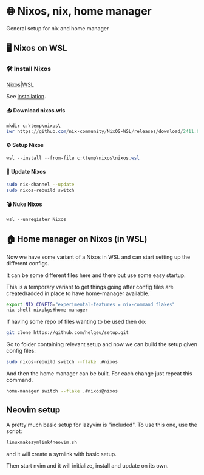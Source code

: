 # 🌐 Nixos, nix, home manager

General setup for nix and home manager

## 🖥️ Nixos on WSL

### 🛠️ Install Nixos

[Nixos|WSL](https://nix-community.github.io/NixOS-WSL/)

See [installation](https://nix-community.github.io/NixOS-WSL/install.html).

#### 📥 Download nixos.wls

```powershell
mkdir c:\temp\nixos\
iwr https://github.com/nix-community/NixOS-WSL/releases/download/2411.6.0/nixos.wsl -outfile c:\temp\nixos\nixos.wsl
```

#### ⚙️ Setup Nixos

```powershell
wsl --install --from-file c:\temp\nixos\nixos.wsl
```

#### 🔄 Update Nixos

```bash
sudo nix-channel --update
sudo nixos-rebuild switch
```

#### 💣 Nuke Nixos

```powershell
wsl --unregister Nixos
```

## 🏠 Home manager on Nixos (in WSL)

Now we have some variant of a Nixos in WSL and can start setting up the different configs.

It can be some different files here and there but use some easy startup.

This is a temporary variant to get things going after config files are created/added in place to have home-manager available.


```bash
export NIX_CONFIG="experimental-features = nix-command flakes"
nix shell nixpkgs#home-manager
```

If having some repo of files wanting to be used then do:

```bash
git clone https://github.com/helgeu/setup.git
```
Go to folder containing relevant setup and now we can build the setup given config files:

```bash
sudo nixos-rebuild switch --flake .#nixos
```

And then the home manager can be built. For each change just repeat this command.

```bash
home-manager switch --flake .#nixos@nixos
```

## Neovim setup

A pretty much basic setup for lazyvim is "included". To use this one, use the script:

```bash
linuxmakesymlink4neovim.sh
```

and it will create a symlink with basic setup.

Then start nvim and it will initialize, install and update on its own.